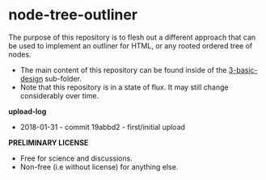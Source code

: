 
node-tree-outliner
===============

The purpose of this repository is to flesh out a different approach that can be
used to implement an outliner for HTML, or any rooted ordered tree of nodes.

* The main content of this repository can be found inside of the
  [3-basic-design](./3-basic-design) sub-folder.
* Note that this repository is in a state of flux.
  It may still change considerably over time.

**upload-log**

* 2018-01-31 - commit 19abbd2 - first/initial upload

**PRELIMINARY LICENSE**

* Free for science and discussions.
* Non-free (i.e without license) for anything else.

